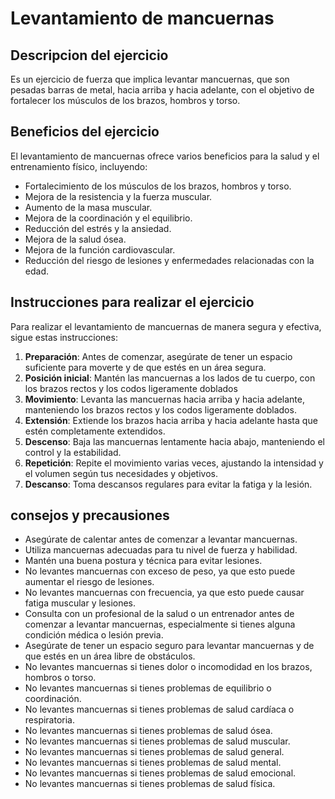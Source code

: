 # Levantamiento de mancuernas

## Descripcion del ejercicio

Es un ejercicio de fuerza que implica levantar
mancuernas, que son pesadas barras de metal, hacia arriba y hacia
adelante, con el objetivo de fortalecer los músculos de los brazos, hombros y torso.

## Beneficios del ejercicio

El levantamiento de mancuernas ofrece varios beneficios para la salud y el entrenamiento físico, incluyendo:
- Fortalecimiento de los músculos de los brazos, hombros y torso.
- Mejora de la resistencia y la fuerza muscular.
- Aumento de la masa muscular.
- Mejora de la coordinación y el equilibrio.
- Reducción del estrés y la ansiedad.
- Mejora de la salud ósea.
- Mejora de la función cardiovascular.
- Reducción del riesgo de lesiones y enfermedades relacionadas con la edad.

## Instrucciones para realizar el ejercicio

Para realizar el levantamiento de mancuernas de manera segura y efectiva, sigue estas instrucciones:

1. **Preparación**: Antes de comenzar, asegúrate de tener un espacio suficiente para moverte y de que estés en un área segura.
2. **Posición inicial**: Mantén las mancuernas a los lados de tu cuerpo, con los brazos rectos y los codos ligeramente doblados
3. **Movimiento**: Levanta las mancuernas hacia arriba y hacia adelante, manteniendo los brazos rectos y los codos ligeramente doblados.
4. **Extensión**: Extiende los brazos hacia arriba y hacia adelante hasta que estén completamente extendidos.
5. **Descenso**: Baja las mancuernas lentamente hacia abajo, manteniendo el control y la estabilidad.
6. **Repetición**: Repite el movimiento varias veces, ajustando la intensidad y el volumen según tus necesidades y objetivos.
7. **Descanso**: Toma descansos regulares para evitar la fatiga y la lesión.

## consejos y precausiones

- Asegúrate de calentar antes de comenzar a levantar mancuernas.
- Utiliza mancuernas adecuadas para tu nivel de fuerza y habilidad.
- Mantén una buena postura y técnica para evitar lesiones.
- No levantes mancuernas con exceso de peso, ya que esto puede aumentar
el riesgo de lesiones.
- No levantes mancuernas con frecuencia, ya que esto puede causar fatiga
muscular y lesiones.
- Consulta con un profesional de la salud o un entrenador antes de comenzar
a levantar mancuernas, especialmente si tienes alguna condición médica o
lesión previa.
- Asegúrate de tener un espacio seguro para levantar mancuernas y de que
estés en un área libre de obstáculos.
- No levantes mancuernas si tienes dolor o incomodidad en los brazos,
hombros o torso.
- No levantes mancuernas si tienes problemas de equilibrio o coordinación.
- No levantes mancuernas si tienes problemas de salud cardíaca o respiratoria.
- No levantes mancuernas si tienes problemas de salud ósea.
- No levantes mancuernas si tienes problemas de salud muscular.
- No levantes mancuernas si tienes problemas de salud general.
- No levantes mancuernas si tienes problemas de salud mental.
- No levantes mancuernas si tienes problemas de salud emocional.
- No levantes mancuernas si tienes problemas de salud física.


